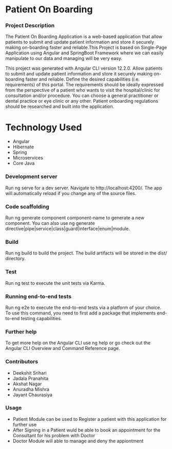 <h1>Patient On Boarding</h1>
<h3>Project Description</h3>
<p>
  The Patient On Boarding Application is a web-based application that allow patients to submit and update patient information and store it securely making on-boarding faster and reliable.This Project is based on Single-Page Application using Angular and SpringBoot Framework where we can easily manipulate to our data and managing will be very easy.
</p>

<p>This project was generated with Angular CLI version 12.2.0. Allow patients to submit and update patient information and store it securely making on- boarding faster and reliable. Define the desired capabilities (i.e. requirements) of this portal. The requirements should be ideally expressed from the perspective of a patient who wants to visit the hospital/clinic for consultation and/or procedure. You can choose a general practitioner or dental practice or eye clinic or any other. Patient onboarding regulations should be researched and built into the application.</p>

 <h1>Technology Used</h1>
<ul>
  <li> Angular  </li>
  <li> Hibernate </li>
  <li> Spring  </li>
  <li> Microservices  </li>
  <li> Core Java </li>
   
</ul>

<h3> Development server</h3>
<p>Run ng serve for a dev server. Navigate to http://localhost:4200/. The app will automatically reload if you change any of the source files.</p>

<h3>Code scaffolding</h3>
<p>Run ng generate component component-name to generate a new component. You can also use ng generate directive|pipe|service|class|guard|interface|enum|module.</p>


<h3>Build</h3>
<p>Run ng build to build the project. The build artifacts will be stored in the dist/ directory.</p>

<h3>Test</h3>
<p>Run ng test to execute the unit tests via Karma.</p>


<h3>Running end-to-end tests</h3>
<p>Run ng e2e to execute the end-to-end tests via a platform of your choice. To use this command, you need to first add a package that implements end-to-end testing capabilities.</p>

 <h3>Further help</h3>
<p>To get more help on the Angular CLI use ng help or go check out the Angular CLI Overview and Command Reference page.</p>


<h3>Contributors</h3>
<ul>
  <li>Deekshit Srihari</li>
  
  <li>Jadala Pranahita</li>
  
  <li>Akshat Nagar</li>
  
  <li>Anuradha Mishra</li>
  
  <li>Jayant Chaurasiya</li>
  </ul>


<h3>Usage
  
  </h3>
  
  <ul>
  <li>Patient Module can be used to Register a patient with this application for further use</li>
  
  <li>After Signing in a Patient wuld be able to book an appointment for the Consultant for his problem with Doctor</li>
  
  <li>Doctor Module will able to manage and deny the appiontment</li>
  
 
  </ul>
  
  
